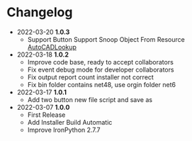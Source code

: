 # Changelog
- 2022-03-20 **1.0.3**
  - Support Button Support Snoop Object From Resource [AutoCADLookup](https://github.com/chuongmep/AutoCADLookup)
- 2022-03-18 **1.0.2**
  - Improve code base, ready to accept collaborators
  - Fix event debug mode for developer collaborators
  - Fix output report count installer not correct
  - Fix bin folder contains net48, use orgin folder net6
- 2022-03-17 **1.0.1**
  - Add two button new file script and save as
- 2022-03-07 **1.0.0**
  - First Release
  - Add Installer Build Automatic 
  - Improve IronPython 2.7.7
  